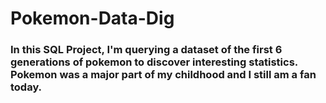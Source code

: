 # Pokemon-Data-Dig

### In this SQL Project, I'm querying a dataset of the first 6 generations of pokemon to discover interesting statistics. Pokemon was a major part of my childhood and I still am a fan today. 

